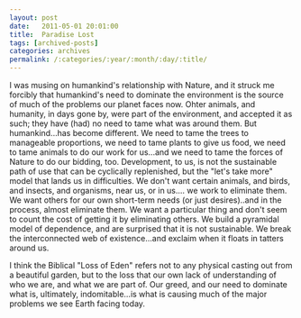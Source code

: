 ```yaml
---
layout: post
date:	2011-05-01 20:01:00
title:  Paradise Lost
tags: [archived-posts]
categories: archives
permalink: /:categories/:year/:month/:day/:title/
---
```

I was musing on humankind's relationship with Nature, and it struck me forcibly that humankind's need to dominate the environment is the source of much of the problems our planet faces now. Ohter animals, and humanity, in days gone by, were part of the environment, and accepted it as such; they have (had) no need to tame what was around them. But humankind...has become different. We need to tame the trees to manageable proportions, we need to tame plants to give us food, we need to tame animals to do our work for us...and we need to tame the forces of Nature to do our bidding, too. Development, to us, is not the sustainable path of use that can be cyclically replenished, but the "let's take more" model that lands us in difficulties. We don't want certain animals, and birds, and insects, and organisms, near us, or in us.... we work to eliminate them. We want others for our own short-term needs (or just desires)..and in the process, almost eliminate them. We want a particular thing and don't seem to count the cost of getting it by eliminating others. We build a pyramidal model of dependence, and are surprised that it is not sustainable. We break the interconnected web of existence...and exclaim when it floats in tatters around us.

I think the Biblical "Loss of Eden" refers not to any physical casting out from a beautiful garden, but to the loss that our own lack of understanding of who we are, and what we are part of. Our greed, and our need to dominate what is, ultimately, indomitable...is what is causing much of the major problems we see Earth facing today.
